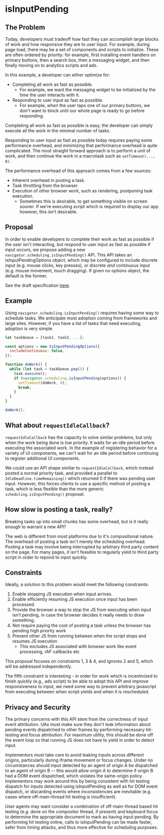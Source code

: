 # isInputPending

## The Problem
Today, developers must tradeoff how fast they can accomplish large blocks of
work and how responsive they are to user input. For example, during page load,
there may be a set of components and scripts to initialize. These are often
ordered by priority: for example, first installing event handlers on primary
buttons, then a search box, then a messaging widget, and then finally moving on
to analytics scripts and ads.

In this example, a developer can either optimize for:
* Completing all work as fast as possible.
  * For example, we want the messaging widget to be initialized by the time the
    user interacts with it.
* Responding to user input as fast as possible.
  * For example, when the user taps one of our primary buttons, we don't want to
    block until our whole page is ready to go before responding.

Completing all work as fast as possible is easy, the developer can simply
execute all the work in the minimal number of tasks.

Responding to user input as fast as possible today requires paying some
performance overhead, and minimizing that performance overhead is quite
complicated. The most straight forward approach is to perform a unit of work,
and then continue the work in a macrotask such as `setTimeout(..., 0)`.

The performance overhead of this approach comes from a few sources:
* Inherent overhead in posting a task.
* Task throttling from the browser.
* Execution of other browser work, such as rendering, postponing task execution.
  * Sometimes this is desirable, to get something visible on screen sooner. If
    we're executing script which is required to display our app however, this
    isn't desirable.

## Proposal

In order to enable developers to complete their work as fast as possible if the
user isn't interacting, but respond to user input as fast as possible if input
occurs, we propose adding a new `navigator.scheduling.isInputPending()` API.
This API takes an IsInputPendingOptions object, which may be configured to
include discrete input (e.g. mouse clicks, key presses), or discrete _and_
continuous input (e.g. mouse movement, touch dragging). If given no options
object, the default is the former.

See the draft specification [here](https://wicg.github.io/is-input-pending/).

## Example

Using `navigator.scheduling.isInputPending()` requires having some way to
schedule tasks. We anticipate most adoption coming from frameworks and large
sites. However, if you have a list of tasks that need executing, adoption is
very simple.

```javascript
let taskQueue = [task1, task2, ...];

const options = new IsInputPendingOptions({
  includeContinuous: false,
});

function doWork() {
  while (let task = taskQueue.pop()) {
    task.execute();
    if (navigator.scheduling.isInputPending(options)) {
      setTimeout(doWork, 0);
      break;
    }
  }
}

doWork();
```

## What about `requestIdleCallback`?
`requestIdleCallback` has the capacity to solve similar problems, but only when the work being done is low priority. It waits for an idle period before executing the associated work. In the example of registering behavior for a variety of UI components, we can't wait for an idle period before continuing to register additional UI components.

We could use an API shape similar to `requestIdleCallback`, which instead posted a normal priority task, and provided a parallel to `IdleDeadline.timeRemaining()` which returned 0 if there was pending user input. However, this forces clients to use a specific method of posting a task, which is less flexible than the more generic `scheduling.isInputPending()` proposal.

## How slow is posting a task, really?

Breaking tasks up into small chunks has some overhead, but is it really enough to warrant a new API?

The web is different from most platforms due to it's compositional nature. The overhead of posting a task isn't merely the scheduling overhead. Posting a task may involve being interrupted by arbitrary third party content on the page. For many pages, it isn't feasible to regularly yield to third party script in order to repond to input quickly.

## Constraints

Ideally, a solution to this problem would meet the following constraints:
1. Enable stopping JS execution when input arrives.
1. Enable efficiently resuming JS execution once input has been processed.
1. Provide the browser a way to stop the JS from executing when input isn’t
   pending, in case the browser decides it really needs to draw something.
1. Not require paying the cost of posting a task unless the browser has
   pending high priority work
1. Prevent other JS from running between when the script stops and resumes JS
   execution
   * This excludes JS associated with browser work like event processing, rAF
     callbacks etc

This proposal focuses on constraints 1, 3 & 4, and ignores 2 and 5, which will
be addressed independently.

The fifth constraint is interesting - in order for work which is incentivized to
finish quickly (e.g., ads script) to be able to adopt this API and improve
responsiveness to input, we need some way to prevent arbitrary javascript from
executing between when script yields and when it is rescheduled.

## Privacy and Security

The primary concerns with this API stem from the correctness of input event attribution. UAs must make sure they don't leak information about pending events dispatched to other frames by performing necessary hit-testing and focus attribution. For maximum utility, this should be done off the event loop so that running JS does not have to yield in order to detect input.

Implementors must take care to avoid leaking inputs across different origins, particularly during iframe movement or focus changes. Under no circumstances should input detected by an agent of origin A be dispatched to an agent of origin B -- this would allow origin A to determine if origin B had a DOM event dispatched, which violates the same-origin policy. Implementors may work around this by being consistent with hit testing dispatch for inputs detected using isInputPending as well as for DOM event dispatch, or discarding events where inconsistencies are inevitable (e.g. cases where off-main-thread hit testing is insufficient).

User agents may want consider a combination of off-main-thread based hit testing (e.g. done on the compositor thread, if present) and keyboard focus to determine the appropriate document to mark as having input pending. By performing hit testing online, calls to isInputPending can be made faster, safer from timing attacks, and thus more effective for scheduling purposes.

